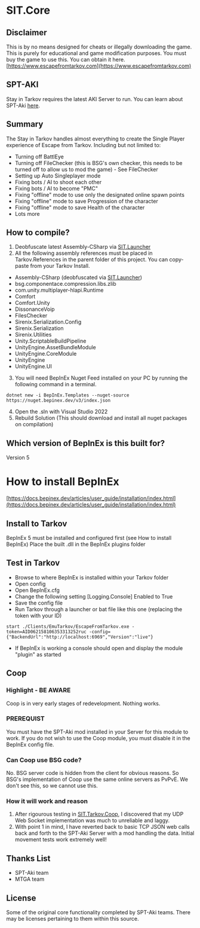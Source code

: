 # SIT.Core

## Disclaimer

This is by no means designed for cheats or illegally downloading the game. This is purely for educational and game modification purposes. You must buy the game to use this. 
You can obtain it here. [https://www.escapefromtarkov.com](https://www.escapefromtarkov.com)

## SPT-AKI
Stay in Tarkov requires the latest AKI Server to run. You can learn about SPT-Aki [here](https://www.sp-tarkov.com/).

## Summary

The Stay in Tarkov handles almost everything to create the Single Player experience of Escape from Tarkov.
Including but not limited to:
- Turning off BattlEye
- Turning off FileChecker (this is BSG's own checker, this needs to be turned off to allow us to mod the game) - See FileChecker
- Setting up Auto Singleplayer mode
- Fixing bots / AI to shoot each other
- Fixing bots / AI to become "PMC"
- Fixing "offline" mode to use only the designated online spawn points
- Fixing "offline" mode to save Progression of the character
- Fixing "offline" mode to save Health of the character
- Lots more

## How to compile? 
1. Deobfuscate latest Assembly-CSharp via [SIT.Launcher](https://github.com/paulov-t/SIT.Tarkov.Launcher)
2. All the following assembly references must be placed in Tarkov.References in the parent folder of this project. You can copy-paste from your Tarkov Install.
- Assembly-CSharp (deobfuscated via [SIT.Launcher](https://github.com/paulov-t/SIT.Tarkov.Launcher))
- bsg.componentace.compression.libs.zlib
- com.unity.multiplayer-hlapi.Runtime
- Comfort
- Comfort.Unity
- DissonanceVoip
- FilesChecker
- Sirenix.Serialization.Config
- Sirenix.Serialization
- Sirenix.Utilities
- Unity.ScriptableBuildPipeline
- UnityEngine.AssetBundleModule
- UnityEngine.CoreModule
- UnityEngine
- UnityEngine.UI
3. You will need BepInEx Nuget Feed installed on your PC by running the following command in a terminal. 
```
dotnet new -i BepInEx.Templates --nuget-source https://nuget.bepinex.dev/v3/index.json
```
4. Open the .sln with Visual Studio 2022
5. Rebuild Solution (This should download and install all nuget packages on compilation)

## Which version of BepInEx is this built for?
Version 5

# How to install BepInEx
[https://docs.bepinex.dev/articles/user_guide/installation/index.html](https://docs.bepinex.dev/articles/user_guide/installation/index.html)

## Install to Tarkov
BepInEx 5 must be installed and configured first (see How to install BepInEx)
Place the built .dll in the BepInEx plugins folder

## Test in Tarkov
- Browse to where BepInEx is installed within your Tarkov folder
- Open config
- Open BepInEx.cfg
- Change the following setting [Logging.Console] Enabled to True
- Save the config file
- Run Tarkov through a launcher or bat file like this one (replacing the token with your ID)
```
start ./Clients/EmuTarkov/EscapeFromTarkov.exe -token=AID062158106353313252ruc -config={"BackendUrl":"http://localhost:6969","Version":"live"}
```
- If BepInEx is working a console should open and display the module "plugin" as started

## Coop

### Highlight - BE AWARE
Coop is in very early stages of redevelopment. Nothing works.

### PREREQUIST
You must have the SPT-Aki mod installed in your Server for this module to work. If you do not wish to use the Coop module, you must disable it in the BepInEx config file.

### Can Coop use BSG code?
No. BSG server code is hidden from the client for obvious reasons. So BSG's implementation of Coop use the same online servers as PvPvE. We don't see this, so we cannot use this.

### How it will work and reason
1. After rigourous testing in [SIT.Tarkov.Coop](https://github.com/paulov-t/SIT.Tarkov.Coop), I discovered that my UDP Web Socket implementation was much to unreliable and laggy.
2. With point 1 in mind, I have reverted back to basic TCP JSON web calls back and forth to the SPT-Aki Server with a mod handling the data. Initial movement tests work extremely well!

## Thanks List
- SPT-Aki team
- MTGA team

## License

Some of the original core functionality completed by SPT-Aki teams. There may be licenses pertaining to them within this source.
